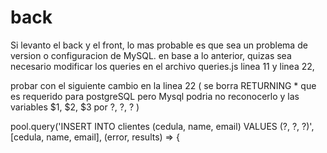 # back
Si levanto el back y el front, lo mas probable es que sea un problema de version o  configuracion de MySQL.
en base a lo anterior, quizas sea necesario modificar los queries en el archivo  queries.js
linea 11 y linea 22,

probar con el siguiente cambio en la linea 22
( se borra RETURNING * que es requerido para postgreSQL pero Mysql podria no reconocerlo y las variables $1, $2, $3 por ?, ?, ? )

pool.query('INSERT INTO clientes (cedula, name, email) VALUES (?, ?, ?)', [cedula, name, email], (error, results) => {



